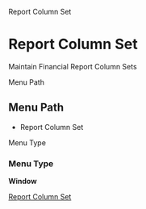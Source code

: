 
Report Column Set
# Report Column Set


Maintain Financial Report Column Sets

Menu Path
## Menu Path



- Report Column Set

Menu Type
### Menu Type

**Window**


[Report Column Set](functional-guide/window/window-report-column-set.md)